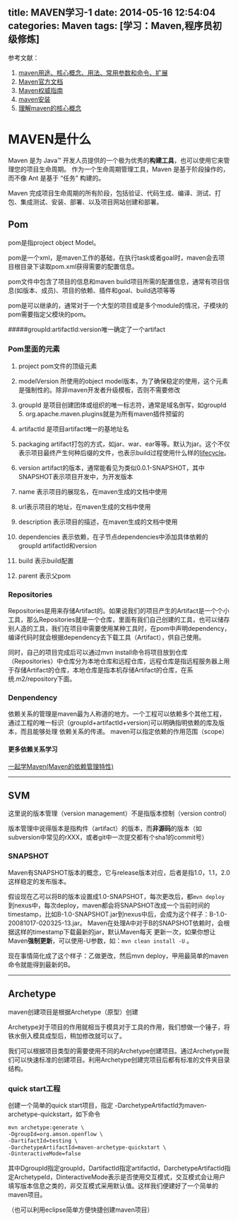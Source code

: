 title: MAVEN学习-1
date: 2014-05-16 12:54:04
categories: Maven
tags: [学习：Maven,程序员初级修炼]
---
参考文献：
1. [maven用途、核心概念、用法、常用参数和命令、扩展](http://trinea.iteye.com/blog/1290898)
2. [Maven官方文档](http://maven.apache.org/guides/index.html)
3. [Maven权威指南](http://www.sonatype.com/books/maven-book/reference_zh/public-book.html)
4. [maven安装](http://maven.apache.org/download.html)
5. [理解maven的核心概念](http://www.cnblogs.com/holbrook/archive/2012/12/24/2830519.html)

# MAVEN是什么
Maven 是为 Java™ 开发人员提供的一个极为优秀的**构建工具**，也可以使用它来管理您的项目生命周期。
作为一个生命周期管理工具，Maven 是基于阶段操作的，而不像 Ant 是基于 “任务” 构建的。

Maven 完成项目生命周期的所有阶段，包括验证、代码生成、编译、测试、打包、集成测试、安装、部署、以及项目网站创建和部署。

<!--more-->

## Pom
pom是指project object Model。

pom是一个xml，是maven工作的基础，在执行task或者goal时，maven会去项目根目录下读取pom.xml获得需要的配置信息。

pom文件中包含了项目的信息和maven build项目所需的配置信息，通常有项目信息(如版本、成员)、项目的依赖、插件和goal、build选项等等

pom是可以继承的，通常对于一个大型的项目或是多个module的情况，子模块的pom需要指定父模块的pom。

#####groupId:artifactId:version唯一确定了一个artifact

### Pom里面的元素
1. project pom文件的顶级元素
  
2. modelVersion 所使用的object model版本，为了确保稳定的使用，这个元素是强制性的。除非maven开发者升级模板，否则不需要修改  

3. groupId 是项目创建团体或组织的唯一标志符，通常是域名倒写，如groupId  5. org.apache.maven.plugins就是为所有maven插件预留的  

4. artifactId 是项目artifact唯一的基地址名  

5. packaging artifact打包的方式，如jar、war、ear等等。默认为jar。这个不仅表示项目最终产生何种后缀的文件，也表示build过程使用什么样的<a target="_blank" href="http://maven.apache.org/guides/introduction/introduction-to-the-lifecycle.html#Built-in_Lifecycle_Bindings">lifecycle</a>。  

5. version artifact的版本，通常能看见为类似0.0.1-SNAPSHOT，其中SNAPSHOT表示项目开发中，为开发版本  

6. name 表示项目的展现名，在maven生成的文档中使用
  
7. url表示项目的地址，在maven生成的文档中使用
  
8. description 表示项目的描述，在maven生成的文档中使用
  
9. dependencies 表示依赖，在子节点dependencies中添加具体依赖的groupId artifactId和version
  
10. build 表示build配置 
 
11. parent 表示父pom  


### Repositories
Repositories是用来存储Artifact的。如果说我们的项目产生的Artifact是一个个小工具，那么Repositories就是一个仓库，里面有我们自己创建的工具，也可以储存别人造的工具，我们在项目中需要使用某种工具时，在pom中声明dependency，编译代码时就会根据dependency去下载工具（Artifact），供自己使用。

同时，自己的项目完成后可以通过mvn install命令将项目放到仓库（Repositories）中仓库分为本地仓库和远程仓库，远程仓库是指远程服务器上用于存储Artifact的仓库，本地仓库是指本机存储Artifact的仓库，在系统.m2/repository下面。

### Denpendency
依赖关系的管理是maven最为人称道的地方。一个工程可以依赖多个其他工程， 通过工程的唯一标识（groupId+artifactId+version)可以明确指明依赖的库及版本，而且能够处理 依赖关系的传递。 maven可以指定依赖的作用范围（scope）

#### 更多依赖关系学习
[ 一起学Maven(Maven的依赖管理特性)](http://blog.csdn.net/songdeitao/article/details/18765405)

---
## SVM
这里说的版本管理（version management）不是指版本控制（version control）

版本管理中说得版本是指构件（artifact）的版本，而**非源码**的版本（如subversion中常见的rXXX，或者git中一次提交都有个sha1的commit号）

### SNAPSHOT

Maven有SNAPSHOT版本的概念，它与release版本对应，后者是指1.0，1.1，2.0这样稳定的发布版本。

假设现在乙可以将B的版本设置成1.0-SNAPSHOT，每次更改后，都`mvn deploy`到nexus中，每次deploy，maven都会将SNAPSHOT改成一个当前时间的timestamp，比如B-1.0-SNAPSHOT.jar到nexus中后，会成为这个样子：B-1.0-20081017-020325-13.jar。
Maven在处理A中对于B的SNAPSHOT依赖时，会根据这样的timestamp下载最新的jar，默认Maven每天 更新一次，如果你想让Maven**强制更新**，可以使用-U参数，如：`mvn clean install -U` 。

现在事情简化成了这个样子：乙做更改，然后mvn deploy，甲用最简单的maven命令就能得到最新的B。

---
## Archetype
maven创建项目是根据Archetype（原型）创建

Archetype对于项目的作用就相当于模具对于工具的作用，我们想做一个锤子，将铁水倒入模具成型后，稍加修改就可以了。

我们可以根据项目类型的需要使用不同的Archetype创建项目。通过Archetype我们可以快速标准的创建项目。利用Archetype创建完项目后都有标准的文件夹目录结构。

### quick start工程

创建一个简单的quick start项目，指定 -DarchetypeArtifactId为maven-archetype-quickstart，如下命令
```xml
mvn archetype:generate \
-DgroupId=org.amson.openflow \
-DartifactId=testing \
-DarchetypeArtifactId=maven-archetype-quickstart \
-DinteractiveMode=false
```  
其中DgroupId指定groupId，DartifactId指定artifactId，DarchetypeArtifactId指定ArchetypeId，DinteractiveMode表示是否使用交互模式，交互模式会让用户填写版本信息之类的，非交互模式采用默认值。这样我们便建好了一个简单的maven项目。

（也可以利用eclipse简单方便快捷创建maven项目）

